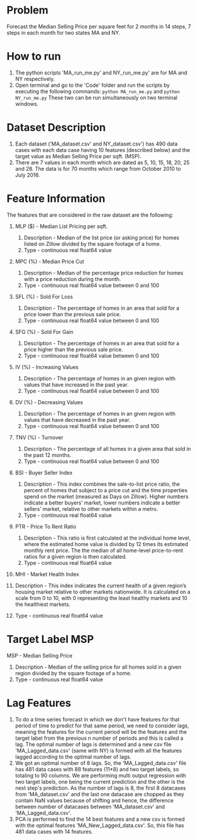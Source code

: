 # Problem #

Forecast the Median Selling Price per square feet for 2 months in 14 steps, 7 steps in each month for two states MA and NY.


# How to run #
1. The python scripts 'MA_run_me.py' and NY_run_me.py' are for MA and NY respectively.
2. Open terminal and go to the 'Code' folder and run the scripts by executing the following commands:
        `python MA_run_me.py` and `python NY_run_me.py`
   These two can be run simultaneously on two terminal windows.
   
# Dataset Description #
1. Each dataset ('MA_dataset.csv' and NY_dataset.csv') has 490 data cases with each data case having 10 features (described below) and the target
   value as Median Selling Price per sqft. (MSP).
2. There are 7 values in each month which are dated as 5, 10, 15, 18, 20, 25 and 28. The data is for 70 months which range from October 2010 to 
   July 2016.

# Feature Information #
The features that are considered in the raw dataset are the following:

1. MLP ($) - Median List Pricing per sqft.
   1. Description - Median of the list price (or asking price) for homes listed on Zillow divided by the square footage of a home.
   2. Type - continuous real float64 value
    
2. MPC (%) - Median Price Cut
   1. Description - Median of the percentage price reduction for homes with a price reduction during the month.
   2. Type - continuous real float64 value between 0 and 100

3. SFL (%) - Sold For Loss
   1. Description - The percentage of homes in an area that sold for a price lower than the previous sale price.
   2. Type - continuous real float64 value between 0 and 100
    
4. SFG (%) - Sold For Gain
   1. Description - The percentage of homes in an area that sold for a price higher than the previous sale price.
   2. Type - continuous real float64 value between 0 and 100
    
5. IV (%) - Increasing Values
   1. Description - The percentage of homes in an given region with values that have increased in the past year.
   2. Type - continuous real float64 value between 0 and 100
    
6. DV (%) - Decreasing Values
   1. Description - The percentage of homes in an given region with values that have decreased in the past year.
   2. Type - continuous real float64 value between 0 and 100
    
7. TNV (%) - Turnover
   1. Description - The percentage of all homes in a given area that sold in the past 12 months.
   2. Type - continuous real float64 value between 0 and 100
    
8. BSI - Buyer Seller Index
   1. Description - This index combines the sale-to-list price ratio, the percent of homes that subject to a price cut and the time properties spend on the market (measured as Days on Zillow). Higher numbers indicate a better buyers’ market, lower numbers indicate a better sellers’ market, relative to other markets within a metro.
   2. Type - continuous real float64 value

9. PTR - Price To Rent Ratio
   1. Description - This ratio is first calculated at the individual home level, where the estimated home value is divided by 12 times its estimated monthly rent price. The the median of all home-level price-to-rent ratios for a given region is then calculated.
   2. Type - continuous real float64 value
    
10. MHI - Market Health Index
   1. Description - This index indicates the current health of a given region’s housing market relative to other markets nationwide. It is calculated on a scale from 0 to 10, with 0 representing the least healthy markets and 10 the healthiest markets.
   2. Type - continuous real float64 value
    
# Target Label MSP #
MSP - Median Selling Price
   1. Description - Median of the selling price for all homes sold in a given region divided by the square footage of a home.
   2. Type - continuous real float64 value
    
    
# Lag Features #
1. To do a time series forecast in which we don't have features for that period of time to predict for that same period, we need to consider lags,
   meaning the features for the current period will be the features and the target label from the previous n number of periods and this is called
   a lag. The optimal number of lags is determined and a new csv file 'MA_Lagged_data.csv' (same with NY) is formed with all the features lagged 
   according to the optimal number of lags.
2. We got an optimal number of 8 lags. So, the 'MA_Lagged_data.csv' file has 481 data cases with 88 features (11*8) and two target labels, so
   totaling to 90 columns. We are performing multi output regression with two target labels, one being the current prediction and the other
   is the next step's prediction. As the number of lags is 8, the first 8 datacases from 'MA_dataset.csv' and the last one datacase are
   chopped as they contain NaN values because of shifting and hence, the difference between number of datacases between 'MA_dataset.csv' and 
   'MA_Lagged_data.csv'.
3. PCA is performed to find the 14 best features and a new csv is formed with the optimal features 'MA_New_Lagged_data.csv'. So, this file has 
   481 data cases with 14 features.
    
                  

